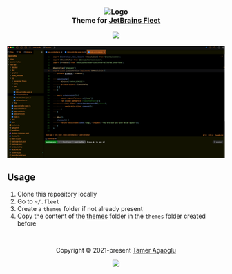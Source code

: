 <h3 align="center">
    <img src="https://avatars.githubusercontent.com/u/1997933?v=4" width="100" alt="Logo"/><br/>
    Theme for <a href="https://jetbrains.com/fleet">JetBrains Fleet</a>
</h3> 

<p align="center">
    <a href="https://github.com/tamert/loki-theme-fleet"><img src="https://img.shields.io/github/stars/tamert/loki-theme-fleet?colorA=363a4f&colorB=b7bdf8&style=for-the-badge"></a>
</p>

<p align="center">
    <img src="screenshot.png"/>
</p>

## Usage

1. Clone this repository locally
2. Go to `~/.fleet`
3. Create a `themes` folder if not already present
4. Copy the content of the [themes](themes/) folder in the `themes` folder created before



&nbsp;


<p align="center">
    Copyright &copy; 2021-present <a href="https://github.com/tamert" target="_blank">Tamer Agaoglu</a>
</p>

<p align="center">
    <a href="https://github.com/tamert/tamert/blob/main/LICENSE"><img src="https://img.shields.io/static/v1.svg?style=for-the-badge&label=License&message=MIT&logoColor=d9e0ee&colorA=363a4f&colorB=b7bdf8"/></a>
</p>